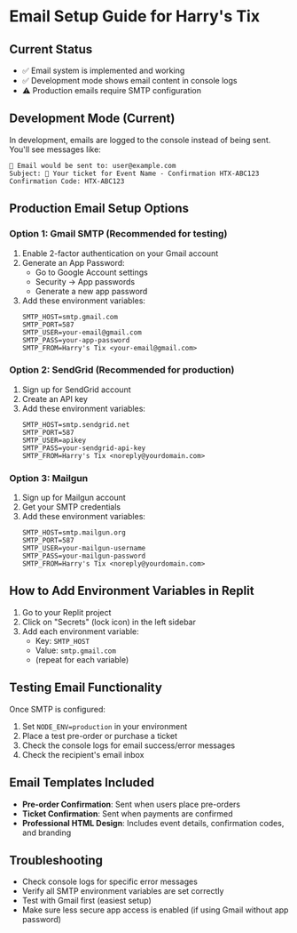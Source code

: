 # Email Setup Guide for Harry's Tix

## Current Status
- ✅ Email system is implemented and working
- ✅ Development mode shows email content in console logs
- ⚠️ Production emails require SMTP configuration

## Development Mode (Current)
In development, emails are logged to the console instead of being sent. You'll see messages like:
```
📧 Email would be sent to: user@example.com
Subject: 🎫 Your ticket for Event Name - Confirmation HTX-ABC123
Confirmation Code: HTX-ABC123
```

## Production Email Setup Options

### Option 1: Gmail SMTP (Recommended for testing)
1. Enable 2-factor authentication on your Gmail account
2. Generate an App Password:
   - Go to Google Account settings
   - Security → App passwords
   - Generate a new app password
3. Add these environment variables:
   ```
   SMTP_HOST=smtp.gmail.com
   SMTP_PORT=587
   SMTP_USER=your-email@gmail.com
   SMTP_PASS=your-app-password
   SMTP_FROM=Harry's Tix <your-email@gmail.com>
   ```

### Option 2: SendGrid (Recommended for production)
1. Sign up for SendGrid account
2. Create an API key
3. Add these environment variables:
   ```
   SMTP_HOST=smtp.sendgrid.net
   SMTP_PORT=587
   SMTP_USER=apikey
   SMTP_PASS=your-sendgrid-api-key
   SMTP_FROM=Harry's Tix <noreply@yourdomain.com>
   ```

### Option 3: Mailgun
1. Sign up for Mailgun account
2. Get your SMTP credentials
3. Add these environment variables:
   ```
   SMTP_HOST=smtp.mailgun.org
   SMTP_PORT=587
   SMTP_USER=your-mailgun-username
   SMTP_PASS=your-mailgun-password
   SMTP_FROM=Harry's Tix <noreply@yourdomain.com>
   ```

## How to Add Environment Variables in Replit
1. Go to your Replit project
2. Click on "Secrets" (lock icon) in the left sidebar
3. Add each environment variable:
   - Key: `SMTP_HOST`
   - Value: `smtp.gmail.com`
   - (repeat for each variable)

## Testing Email Functionality
Once SMTP is configured:
1. Set `NODE_ENV=production` in your environment
2. Place a test pre-order or purchase a ticket
3. Check the console logs for email success/error messages
4. Check the recipient's email inbox

## Email Templates Included
- **Pre-order Confirmation**: Sent when users place pre-orders
- **Ticket Confirmation**: Sent when payments are confirmed
- **Professional HTML Design**: Includes event details, confirmation codes, and branding

## Troubleshooting
- Check console logs for specific error messages
- Verify all SMTP environment variables are set correctly
- Test with Gmail first (easiest setup)
- Make sure less secure app access is enabled (if using Gmail without app password)